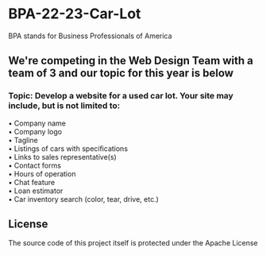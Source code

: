 # BPA-22-23-Car-Lot
BPA stands for Business Professionals of America 

## We're competing in the Web Design Team with a team of 3 and our topic for this year is below
 
### Topic: Develop a website for a used car lot. Your site may include, but is not limited to:
• Company name \
• Company logo \
• Tagline \
• Listings of cars with specifications \
• Links to sales representative(s) \
• Contact forms \
• Hours of operation\
• Chat feature \
• Loan estimator\
• Car inventory search (color, tear, drive, etc.)

## License
The source code of this project itself is protected under the Apache License



